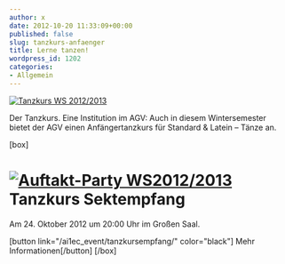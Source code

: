 ```yaml
---
author: x
date: 2012-10-20 11:33:09+00:00
published: false
slug: tanzkurs-anfaenger
title: Lerne tanzen!
wordpress_id: 1202
categories:
- Allgemein
---
```


[![Tanzkurs WS 2012/2013](/wp-content/uploads/2012/10/Tanzkurs-WS2012.jpg)](/ai1ec_event/tanzkursempfang/)

Der Tanzkurs. Eine Institution im AGV: Auch in diesem Wintersemester bietet der AGV einen Anfängertanzkurs für Standard & Latein – Tänze an.

[box]

# [![Auftakt-Party WS2012/2013](/wp-content/uploads/2012/10/Tanzkurs-WS2012.jpg)](/ai1ec_event/tanzkursempfang/)Tanzkurs Sektempfang

Am 24. Oktober 2012 um 20:00 Uhr im Großen Saal.

[button link="/ai1ec_event/tanzkursempfang/" color="black"] Mehr Informationen[/button]
[/box]
